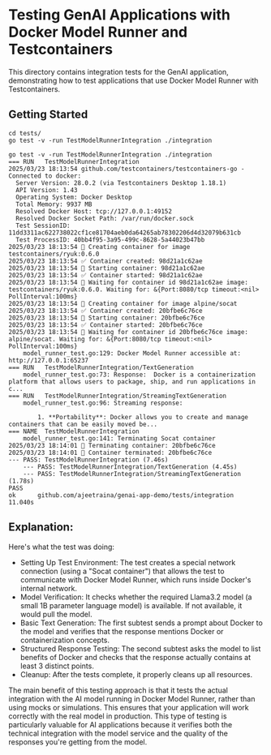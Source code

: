 # Testing GenAI Applications with Docker Model Runner and Testcontainers

This directory contains integration tests for the GenAI application, demonstrating how to test applications that use Docker Model Runner with Testcontainers.

## Getting Started


```
cd tests/
go test -v -run TestModelRunnerIntegration ./integration
```

```
go test -v -run TestModelRunnerIntegration ./integration
=== RUN   TestModelRunnerIntegration
2025/03/23 18:13:54 github.com/testcontainers/testcontainers-go - Connected to docker:
  Server Version: 28.0.2 (via Testcontainers Desktop 1.18.1)
  API Version: 1.43
  Operating System: Docker Desktop
  Total Memory: 9937 MB
  Resolved Docker Host: tcp://127.0.0.1:49152
  Resolved Docker Socket Path: /var/run/docker.sock
  Test SessionID: 11dd3311ac622738022cf1ce81704aeb0da64265ab78302206d4d32079b631cb
  Test ProcessID: 40bb4f95-3a95-499c-8628-5a44023b47bb
2025/03/23 18:13:54 🐳 Creating container for image testcontainers/ryuk:0.6.0
2025/03/23 18:13:54 ✅ Container created: 98d21a1c62ae
2025/03/23 18:13:54 🐳 Starting container: 98d21a1c62ae
2025/03/23 18:13:54 ✅ Container started: 98d21a1c62ae
2025/03/23 18:13:54 🚧 Waiting for container id 98d21a1c62ae image: testcontainers/ryuk:0.6.0. Waiting for: &{Port:8080/tcp timeout:<nil> PollInterval:100ms}
2025/03/23 18:13:54 🐳 Creating container for image alpine/socat
2025/03/23 18:13:54 ✅ Container created: 20bfbe6c76ce
2025/03/23 18:13:54 🐳 Starting container: 20bfbe6c76ce
2025/03/23 18:13:54 ✅ Container started: 20bfbe6c76ce
2025/03/23 18:13:54 🚧 Waiting for container id 20bfbe6c76ce image: alpine/socat. Waiting for: &{Port:8080/tcp timeout:<nil> PollInterval:100ms}
    model_runner_test.go:129: Docker Model Runner accessible at: http://127.0.0.1:65237
=== RUN   TestModelRunnerIntegration/TextGeneration
    model_runner_test.go:73: Response:  Docker is a containerization platform that allows users to package, ship, and run applications in c...
=== RUN   TestModelRunnerIntegration/StreamingTextGeneration
    model_runner_test.go:96: Streaming response:

        1. **Portability**: Docker allows you to create and manage containers that can be easily moved be...
=== NAME  TestModelRunnerIntegration
    model_runner_test.go:141: Terminating Socat container
2025/03/23 18:14:01 🐳 Terminating container: 20bfbe6c76ce
2025/03/23 18:14:01 🚫 Container terminated: 20bfbe6c76ce
--- PASS: TestModelRunnerIntegration (7.46s)
    --- PASS: TestModelRunnerIntegration/TextGeneration (4.45s)
    --- PASS: TestModelRunnerIntegration/StreamingTextGeneration (1.78s)
PASS
ok  	github.com/ajeetraina/genai-app-demo/tests/integration	11.040s
```



## Explanation:


Here's what the test was doing:

- Setting Up Test Environment: The test creates a special network connection (using a "Socat container") that allows the test to communicate with Docker Model Runner, which runs inside Docker's internal network.
- Model Verification: It checks whether the required Llama3.2 model (a small 1B parameter language model) is available. If not available, it would pull the model.
- Basic Text Generation: The first subtest sends a prompt about Docker to the model and verifies that the response mentions Docker or containerization concepts.
- Structured Response Testing: The second subtest asks the model to list benefits of Docker and checks that the response actually contains at least 3 distinct points.
- Cleanup: After the tests complete, it properly cleans up all resources.

The main benefit of this testing approach is that it tests the actual integration with the AI model running in Docker Model Runner, rather than using mocks or simulations. 
This ensures that your application will work correctly with the real model in production.
This type of testing is particularly valuable for AI applications because it verifies both the technical integration with the model service and the quality of the responses you're getting from the model.
